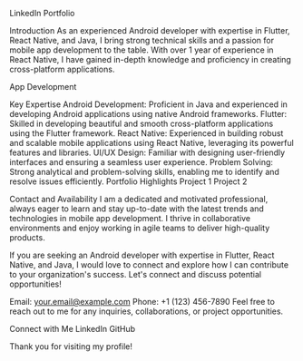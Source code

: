 LinkedIn
Portfolio

Introduction
As an experienced Android developer with expertise in Flutter, React Native, and Java, I bring strong technical skills and a passion for mobile app development to the table. With over 1 year of experience in React Native, I have gained in-depth knowledge and proficiency in creating cross-platform applications.

App Development

Key Expertise
Android Development: Proficient in Java and experienced in developing Android applications using native Android frameworks.
Flutter: Skilled in developing beautiful and smooth cross-platform applications using the Flutter framework.
React Native: Experienced in building robust and scalable mobile applications using React Native, leveraging its powerful features and libraries.
UI/UX Design: Familiar with designing user-friendly interfaces and ensuring a seamless user experience.
Problem Solving: Strong analytical and problem-solving skills, enabling me to identify and resolve issues efficiently.
Portfolio Highlights
Project 1
Project 2

Contact and Availability
I am a dedicated and motivated professional, always eager to learn and stay up-to-date with the latest trends and technologies in mobile app development. I thrive in collaborative environments and enjoy working in agile teams to deliver high-quality products.

If you are seeking an Android developer with expertise in Flutter, React Native, and Java, I would love to connect and explore how I can contribute to your organization's success. Let's connect and discuss potential opportunities!

Email: your.email@example.com
Phone: +1 (123) 456-7890
Feel free to reach out to me for any inquiries, collaborations, or project opportunities.

Connect with Me
LinkedIn
GitHub

Thank you for visiting my profile!
